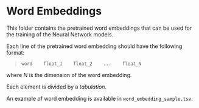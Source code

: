 # Word Embeddings

This folder contains the pretrained word embeddings that can be used for the training of the Neural Network models.

Each line of the pretrained word embedding should have the following format:

> `word    float_1    float_2    ...    float_N`

where *N* is the dimension of the word embedding.

Each element is divided by a *tabulation*.

An example of word embedding is available in `word_embedding_sample.tsv`.
